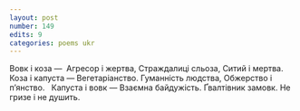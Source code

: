 ```yaml
---
layout: post
number: 149
edits: 9
categories: poems ukr
---
```


Вовк і коза — 
Агресор і жертва,
Страждалиці сльоза,
Ситий і мертва.
 
Коза і капуста —
Вегетаріанство. 
Гуманність людства,
Обжерство і пʼянство.
 
Капуста і вовк —
Взаємна байдужість.
Ґвалтівник замовк.
Не гризе і не душить.
